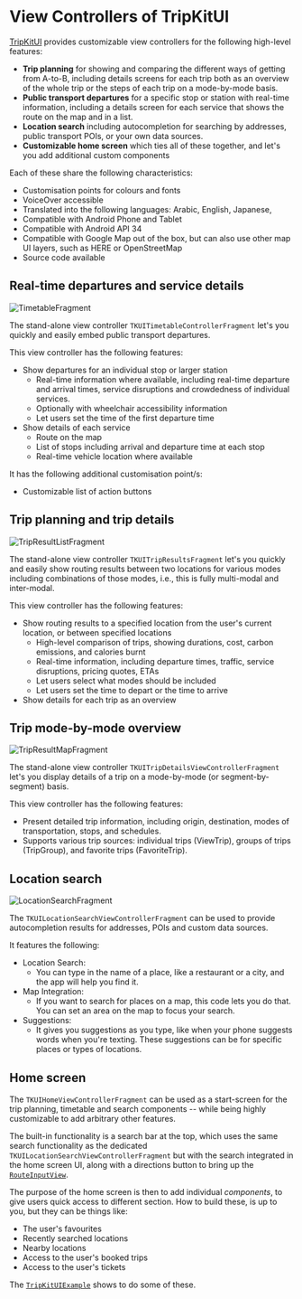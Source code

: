 

# View Controllers of TripKitUI

[TripKitUI](https://android.developer.tripgo.com/)  provides customizable view controllers for the following high-level features:

-   **Trip planning**  for showing and comparing the different ways of getting from A-to-B, including details screens for each trip both as an overview of the whole trip or the steps of each trip on a mode-by-mode basis.
-   **Public transport departures**  for a specific stop or station with real-time information, including a details screen for each service that shows the route on the map and in a list.
-   **Location search**  including autocompletion for searching by addresses, public transport POIs, or your own data sources.
-   **Customizable home screen**  which ties all of these together, and let's you add additional custom components

Each of these share the following characteristics:

-   Customisation points for colours and fonts
-   VoiceOver accessible
-   Translated into the following languages: Arabic, English, Japanese, 
-   Compatible with Android Phone and Tablet
-   Compatible with Android API 34
-   Compatible with Google Map out of the box, but can also use other map UI layers, such as HERE or OpenStreetMap
-   Source code available

## Real-time departures and service details

![TimetableFragment](https://raw.githubusercontent.com/skedgo/android-sdk-docs/main/android/docs/img/TimetableFragment.png)

The stand-alone view controller  `TKUITimetableControllerFragment` let's you quickly and easily embed public transport departures.

This view controller has the following features:

-   Show departures for an individual stop or larger station
    -   Real-time information where available, including real-time departure and arrival times, service disruptions and crowdedness of individual services.
    -   Optionally with wheelchair accessibility information
    -   Let users set the time of the first departure time
-   Show details of each service
    -   Route on the map
    -   List of stops including arrival and departure time at each stop
    -   Real-time vehicle location where available

It has the following additional customisation point/s:
-   Customizable list of action buttons

## Trip planning and trip details

![TripResultListFragment](https://raw.githubusercontent.com/skedgo/android-sdk-docs/main/android/docs/img/TripResultListFragment.png)

The stand-alone view controller `TKUITripResultsFragment` let's you quickly and easily show routing results between two locations for various modes including combinations of those modes, i.e., this is fully multi-modal and inter-modal.

This view controller has the following features:

-   Show routing results to a specified location from the user's current location, or between specified locations
    -   High-level comparison of trips, showing durations, cost, carbon emissions, and calories burnt
    -   Real-time information, including departure times, traffic, service disruptions, pricing quotes, ETAs
    -   Let users select what modes should be included
    -   Let users set the time to depart or the time to arrive
-   Show details for each trip as an overview

## Trip mode-by-mode overview

![TripResultMapFragment](https://raw.githubusercontent.com/skedgo/android-sdk-docs/main/android/docs/img/TripResultMapFragment.png)

The stand-alone view controller `TKUITripDetailsViewControllerFragment` let's you display details of a trip on a mode-by-mode (or segment-by-segment) basis.

This view controller has the following features:

- Present detailed trip information, including origin, destination, modes of transportation, stops, and schedules.
- Supports various trip sources: individual trips (ViewTrip), groups of trips (TripGroup), and favorite trips (FavoriteTrip).

## Location search

![LocationSearchFragment](https://raw.githubusercontent.com/skedgo/android-sdk-docs/main/android/docs/img/LocationSearchFragment.png)

The  `TKUILocationSearchViewControllerFragment` can be used to provide autocompletion results for addresses, POIs and custom data sources.

It features the following:
- Location Search:
	- You can type in the name of a place, like a restaurant or a city, and the app will help you find it.
- Map Integration:
	- If you want to search for places on a map, this code lets you do that. You can set an area on the map to focus your search.
- Suggestions:
	- It gives you suggestions as you type, like when your phone suggests words when you're texting. These suggestions can be for specific places or types of locations.

## Home screen

The `TKUIHomeViewControllerFragment` can be used as a start-screen for the trip planning, timetable and search components -- while being highly customizable to add arbitrary other features.

The built-in functionality is a search bar at the top, which uses the same search functionality as the dedicated  `TKUILocationSearchViewControllerFragment` but with the search integrated in the home screen UI, along with a directions button to bring up the  [`RouteInputView`](https://android.developer.tripgo.com/search_location).

The purpose of the home screen is then to add individual  _components_, to give users quick access to different section. How to build these, is up to you, but they can be things like:

-   The user's favourites
-   Recently searched locations
-   Nearby locations
-   Access to the user's booked trips
-   Access to the user's tickets

The  [`TripKitUIExample`](https://github.com/skedgo/tripkit-android-ui/tree/master/tripkituisample)  shows to do some of these.